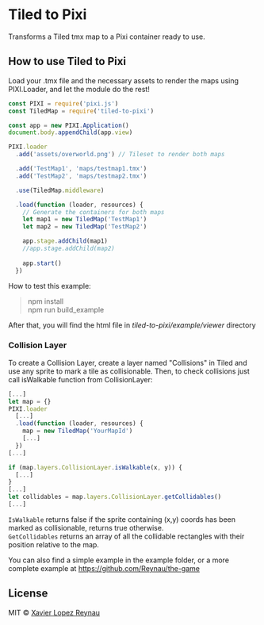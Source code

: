 # Tiled to Pixi
Transforms a Tiled tmx map to a Pixi container ready to use.

## How to use Tiled to Pixi
Load your .tmx file and the necessary assets to render the maps using PIXI.Loader, and let the module do the rest!

```javascript
const PIXI = require('pixi.js')
const TiledMap = require('tiled-to-pixi')

const app = new PIXI.Application()
document.body.appendChild(app.view)

PIXI.loader
  .add('assets/overworld.png') // Tileset to render both maps

  .add('TestMap1', 'maps/testmap1.tmx')
  .add('TestMap2', 'maps/testmap2.tmx')

  .use(TiledMap.middleware)

  .load(function (loader, resources) {
  	// Generate the containers for both maps
    let map1 = new TiledMap('TestMap1')
    let map2 = new TiledMap('TestMap2')

    app.stage.addChild(map1)
    //app.stage.addChild(map2)
    
    app.start()
  })
```

How to test this example:
> npm install  
> npm run build_example  

After that, you will find the html file in *tiled-to-pixi/example/viewer* directory

### Collision Layer
To create a Collision Layer, create a layer named "Collisions" in Tiled and use any sprite to mark a tile as collisionable. 
Then, to check collisions just call isWalkable function from CollisionLayer:

```javascript
[...]
let map = {}
PIXI.loader
  [...]
  .load(function (loader, resources) {
    map = new TiledMap('YourMapId')
    [...]
  })
[...]

if (map.layers.CollisionLayer.isWalkable(x, y)) {
  [...]
}
[...]
let collidables = map.layers.CollisionLayer.getCollidables()
[...]
```
`IsWalkable` returns false if the sprite containing (x,y) coords has been marked as collisionable, returns true otherwise.  
`GetCollidables` returns an array of all the collidable rectangles with their position relative to the map. 


You can also find a simple example in the example folder, or a more complete example at https://github.com/Reynau/the-game

## License
MIT © [Xavier Lopez Reynau](http://lopezreynau.me/)
